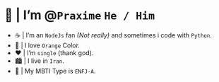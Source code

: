 # 👋 | I’m @`Praxime` ```He / Him```
- ☕ | I’m an `NodeJs` fan _(Not really)_ and sometimes i code with `Python`.
- 🍰 | I love `Orange` Color.
- ❤️ | I’m `single` (thank god).
- 🏙️ | I live in `Iran`.
- ‎🧡 | My MBTI Type is `ENFJ-A`.
